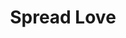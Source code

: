 ---
pid: fs140
title: Spread Love
location_transcription: Franklin Square
coordinates: "[-75.15031445792, 39.955759355491]"
zipcode: 
gen_neighborhood: 
neighborhood: 
outside_phl: 
age: '17'
age_range: 13-19
instagram: 
image_file_name: fs_140.jpg
proposal_transcription: 
topic: Love
topic_summary: '0'
type: Other No Form
keywords_other: 
credit: 
image_labels: 
twitter: 
facebook: 
permalink: "/monuments/fs140/"
layout: item-page
---